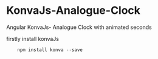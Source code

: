 
# KonvaJs-Analogue-Clock
Angular KonvaJs-  Analogue Clock with animated seconds


firstly install konvaJs


```swift    
    npm install konva --save
     
```  




    


 
